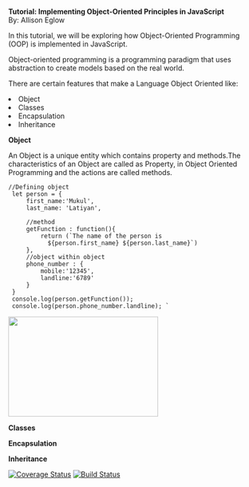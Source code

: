 **Tutorial: Implementing Object-Oriented Principles in JavaScript** <br>
                  By: Allison Eglow

In this tutorial, we will be exploring how Object-Oriented Programming (OOP) is implemented in JavaScript. 

Object-oriented programming is a programming paradigm that uses abstraction to create models 
based on the real world. 

There are certain features that make a Language Object Oriented like:
<li>Object
<li>Classes
<li>Encapsulation
<li>Inheritance

**Object**

 An Object is a unique entity which contains property and methods.The characteristics of an Object are called as Property, 
 in Object Oriented Programming and the actions are called methods.
 
 ```
//Defining object 
  let person = { 
      first_name:'Mukul', 
      last_name: 'Latiyan', 
    
      //method 
      getFunction : function(){ 
          return (`The name of the person is  
            ${person.first_name} ${person.last_name}`) 
      }, 
      //object within object 
      phone_number : { 
          mobile:'12345', 
          landline:'6789'
      } 
  } 
  console.log(person.getFunction());  
  console.log(person.phone_number.landline); `

```
<img src="../imgs/Screenshot-991-e1550812338444.png" style="width:300px; height:200px"> </img>

**Classes**









**Encapsulation**




**Inheritance**











[![Coverage Status](https://coveralls.io/repos/github/ae324/calculator/badge.svg?branch=master)](https://coveralls.io/github/ae324/calculator?branch=master)
[![Build Status](https://travis-ci.org/ae324/calculator.svg?branch=master)](https://travis-ci.org/ae324/calculator)
